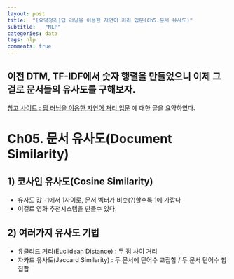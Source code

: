 ```yaml
---
layout: post
title:  "[요약정리]딥 러닝을 이용한 자연어 처리 입문(Ch5.문서 유사도)"
subtitle:   "NLP"
categories: data
tags: nlp
comments: true
---
```

  
이전 DTM, TF-IDF에서 숫자 행렬을 만들었으니 이제 그걸로 문서들의 유사도를 구해보자. 
---

[참고 사이트 : 딥 러닝을 이용한 자연어 처리 입문](https://wikidocs.net/24602) 에 대한 글을 요약하였다. 

# Ch05. 문서 유사도(Document Similarity)

## 1) 코사인 유사도(Cosine Similarity)
- 유사도 값 -1에서 1사이로, 문서 벡터가 비슷(?)할수록 1에 가깝다
- 이걸로 영화 추천시스템을 만들수 있다.

## 2) 여러가지 유사도 기법 
- 유클리드 거리(Euclidean Distance) : 두 점 사이 거리
- 자카드 유사도(Jaccard Similarity) : 두 문서에 단어수 교집합 / 두 문서 단어수 합집합
